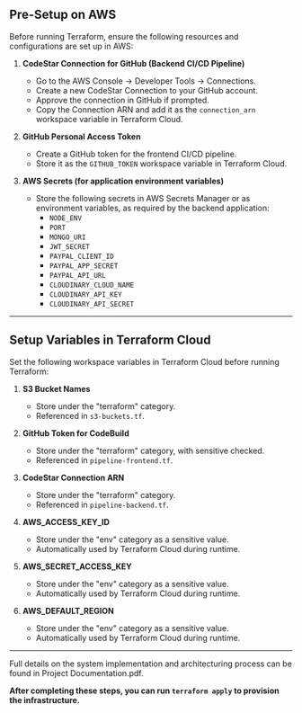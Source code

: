 ## Pre-Setup on AWS

Before running Terraform, ensure the following resources and configurations are set up in AWS:

1. **CodeStar Connection for GitHub (Backend CI/CD Pipeline)**
   - Go to the AWS Console → Developer Tools → Connections.
   - Create a new CodeStar Connection to your GitHub account.
   - Approve the connection in GitHub if prompted.
   - Copy the Connection ARN and add it as the `connection_arn` workspace variable in Terraform Cloud.

2. **GitHub Personal Access Token**
   - Create a GitHub token for the frontend CI/CD pipeline.
   - Store it as the `GITHUB_TOKEN` workspace variable in Terraform Cloud.

3. **AWS Secrets (for application environment variables)**
   - Store the following secrets in AWS Secrets Manager or as environment variables, as required by the backend application:
     - `NODE_ENV`
     - `PORT`
     - `MONGO_URI`
     - `JWT_SECRET`
     - `PAYPAL_CLIENT_ID`
     - `PAYPAL_APP_SECRET`
     - `PAYPAL_API_URL`
     - `CLOUDINARY_CLOUD_NAME`
     - `CLOUDINARY_API_KEY`
     - `CLOUDINARY_API_SECRET`

---

## Setup Variables in Terraform Cloud

Set the following workspace variables in Terraform Cloud before running Terraform:

1. **S3 Bucket Names**
   - Store under the "terraform" category.
   - Referenced in `s3-buckets.tf`.

2. **GitHub Token for CodeBuild**
   - Store under the "terraform" category, with sensitive checked.
   - Referenced in `pipeline-frontend.tf`.

3. **CodeStar Connection ARN**
   - Store under the "terraform" category.
   - Referenced in `pipeline-backend.tf`.

4. **AWS_ACCESS_KEY_ID**
   - Store under the "env" category as a sensitive value.
   - Automatically used by Terraform Cloud during runtime.

5. **AWS_SECRET_ACCESS_KEY**
   - Store under the "env" category as a sensitive value.
   - Automatically used by Terraform Cloud during runtime.

6. **AWS_DEFAULT_REGION**
   - Store under the "env" category as a sensitive value.
   - Automatically used by Terraform Cloud during runtime.

---

Full details on the system implementation and architecturing process can be found in Project Documentation.pdf.

**After completing these steps, you can run `terraform apply` to provision the infrastructure.**